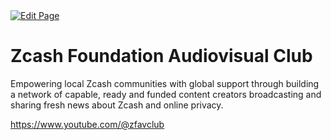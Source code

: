 <a href="https://github.com/Zechub/zechub/edit/main/site/ZFAV_Club/Youtube_Channel.md" target="_blank">
  <img src="https://img.shields.io/badge/Edit-blue" alt="Edit Page"/>
</a>

# Zcash Foundation Audiovisual Club


Empowering local Zcash communities with global support through building a network of capable, ready and funded content creators broadcasting and sharing fresh news about Zcash and online privacy. 

https://www.youtube.com/@zfavclub
